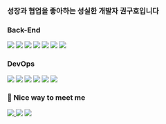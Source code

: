### 성장과 협업을 좋아하는 성실한 개발자 권구호입니다
    
### Back-End
<div align=left>
        <img src="https://img.shields.io/badge/java-007396?style=for-the-badge&logo=java&logoColor=white">
        <img src="https://img.shields.io/badge/python-3776AB?style=for-the-badge&logo=python&logoColor=white">
        <img src="https://img.shields.io/badge/node.js-339933?style=for-the-badge&logo=Node.js&logoColor=white">
        <img src="https://img.shields.io/badge/express-000000?style=for-the-badge&logo=express&logoColor=white">
        <img src="https://img.shields.io/badge/spring-6DB33F?style=for-the-badge&logo=spring&logoColor=white">
        <img src="https://img.shields.io/badge/mysql-4479A1?style=for-the-badge&logo=mysql&logoColor=white">
        <img src="https://img.shields.io/badge/mongoDB-47A248?style=for-the-badge&logo=MongoDB&logoColor=white">
</div>

### DevOps

<div align=left>
        <img src="https://img.shields.io/badge/amazonaws-232F3E?style=for-the-badge&logo=amazonaws&logoColor=white">
        <img src="https://img.shields.io/badge/Kubernetes-326CE5?style=for-the-badge&logo=Kubernetes&logoColor=white">
        <img src="https://img.shields.io/badge/docker-2496ED?style=for-the-badge&logo=docker&logoColor=white">
        <img src="https://img.shields.io/badge/Jenkins-D24939?style=for-the-badge&logo=Jenkins&logoColor=white">
        <img src="https://img.shields.io/badge/github-181717?style=for-the-badge&logo=github&logoColor=white">
        <img src="https://img.shields.io/badge/git-F05032?style=for-the-badge&logo=git&logoColor=white">
</div>

### 🤞 Nice way to meet me
<p>
  <a href=https://9walnut.tistory.com/> <img src="https://img.shields.io/badge/Tistory-000000?style=for-the-badge&logo=Tistory&logoColor=white&link=https://9walnut.tistory.com/"> </a>
  <a href="mailto:kguho9202@gmail.com" target="_blank"><img src="https://img.shields.io/badge/GMAIL-EA4335?style=for-the-badge&logo=Gmail&logoColor=white"/></a>
  <a href=https://lavish-backpack-a1e.notion.site/9walnut-Portfolio-bb9c1eff87ee40db94527fe5868d8f9b?pvs=4> <img src="https://img.shields.io/badge/Notion-000000?style=for-the-badge&logo=Notion&logoColor=white&link=https://lavish-backpack-a1e.notion.site/9walnut-Portfolio-bb9c1eff87ee40db94527fe5868d8f9b?pvs=4"> </a>
</p>
